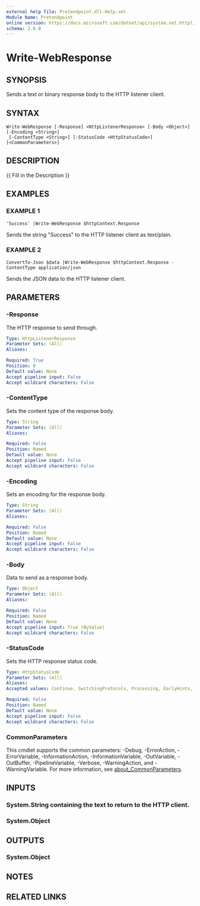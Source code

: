 ```yaml
---
external help file: Pretendpoint.dll-Help.xml
Module Name: Pretendpoint
online version: https://docs.microsoft.com/dotnet/api/system.net.httplistener
schema: 2.0.0
---
```


# Write-WebResponse

## SYNOPSIS
Sends a text or binary response body to the HTTP listener client.

## SYNTAX

```
Write-WebResponse [-Response] <HttpListenerResponse> [-Body <Object>] [-Encoding <String>]
 [-ContentType <String>] [-StatusCode <HttpStatusCode>] [<CommonParameters>]
```

## DESCRIPTION
{{ Fill in the Description }}

## EXAMPLES

### EXAMPLE 1
```
'Success' |Write-WebResponse $httpContext.Response
```

Sends the string "Success" to the HTTP listener client as text/plain.

### EXAMPLE 2
```
ConvertTo-Json $data |Write-WebResponse $httpContext.Response -ContentType application/json
```

Sends the JSON data to the HTTP listener client.

## PARAMETERS

### -Response
The HTTP response to send through.

```yaml
Type: HttpListenerResponse
Parameter Sets: (All)
Aliases:

Required: True
Position: 0
Default value: None
Accept pipeline input: False
Accept wildcard characters: False
```

### -ContentType
Sets the content type of the response body.

```yaml
Type: String
Parameter Sets: (All)
Aliases:

Required: False
Position: Named
Default value: None
Accept pipeline input: False
Accept wildcard characters: False
```

### -Encoding
Sets an encoding for the response body.

```yaml
Type: String
Parameter Sets: (All)
Aliases:

Required: False
Position: Named
Default value: None
Accept pipeline input: False
Accept wildcard characters: False
```

### -Body
Data to send as a response body.

```yaml
Type: Object
Parameter Sets: (All)
Aliases:

Required: False
Position: Named
Default value: None
Accept pipeline input: True (ByValue)
Accept wildcard characters: False
```

### -StatusCode
Sets the HTTP response status code.

```yaml
Type: HttpStatusCode
Parameter Sets: (All)
Aliases:
Accepted values: Continue, SwitchingProtocols, Processing, EarlyHints, OK, Created, Accepted, NonAuthoritativeInformation, NoContent, ResetContent, PartialContent, MultiStatus, AlreadyReported, IMUsed, MultipleChoices, Ambiguous, MovedPermanently, Moved, Found, Redirect, SeeOther, RedirectMethod, NotModified, UseProxy, Unused, TemporaryRedirect, RedirectKeepVerb, PermanentRedirect, BadRequest, Unauthorized, PaymentRequired, Forbidden, NotFound, MethodNotAllowed, NotAcceptable, ProxyAuthenticationRequired, RequestTimeout, Conflict, Gone, LengthRequired, PreconditionFailed, RequestEntityTooLarge, RequestUriTooLong, UnsupportedMediaType, RequestedRangeNotSatisfiable, ExpectationFailed, MisdirectedRequest, UnprocessableEntity, Locked, FailedDependency, UpgradeRequired, PreconditionRequired, TooManyRequests, RequestHeaderFieldsTooLarge, UnavailableForLegalReasons, InternalServerError, NotImplemented, BadGateway, ServiceUnavailable, GatewayTimeout, HttpVersionNotSupported, VariantAlsoNegotiates, InsufficientStorage, LoopDetected, NotExtended, NetworkAuthenticationRequired

Required: False
Position: Named
Default value: None
Accept pipeline input: False
Accept wildcard characters: False
```

### CommonParameters
This cmdlet supports the common parameters: -Debug, -ErrorAction, -ErrorVariable, -InformationAction, -InformationVariable, -OutVariable, -OutBuffer, -PipelineVariable, -Verbose, -WarningAction, and -WarningVariable. For more information, see [about_CommonParameters](http://go.microsoft.com/fwlink/?LinkID=113216).

## INPUTS

### System.String containing the text to return to the HTTP client.
### System.Object
## OUTPUTS

### System.Object
## NOTES

## RELATED LINKS
